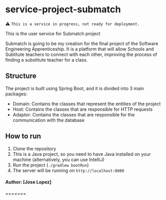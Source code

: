 # service-project-submatch

⚠️ `This is a service in progress, not ready for deployment. `

This is the user service for Submatch project

Submatch is going to be my creation for the final project of the Software Engineering Apprenticeship. It is a platform that will
allow Schools and Subtitute teachers to connect with each other, improving the process of finding a substitute teacher for a class.

## Structure
The project is built using Spring Boot, and it is divided into 3 main packages:
- Domain: Contains the classes that represent the entities of the project
- Host: Contains the classes that are responsible for HTTP requests
- Adaptor: Contains the classes that are responsible for the communication with the database

## How to run
1. Clone the repository
2. This is a Java project, so you need to have Java installed on your machine (alternatively, you can use IntelliJ)
3. Run the project (`./gradlew bootRun`)
4. The server will be running on `http://localhost:8080`



#### Author: [Jose Lopez]
=======
